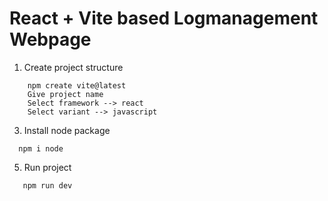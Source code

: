 # React + Vite based Logmanagement Webpage 

1) Create project structure

```
    npm create vite@latest
    Give project name
    Select framework --> react
    Select variant --> javascript
```

3) Install node package
```
  npm i node
```

5) Run project
```
   npm run dev
```
   

